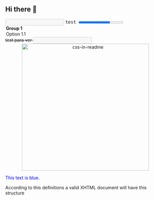 ## Hi there 👋

<!--
**s1-cat/s1-cat** is a ✨ _special_ ✨ repository because its `README.md` (this file) appears on your GitHub profile.

Here are some ideas to get you started:

- 🔭 I’m currently working on ...
- 🌱 I’m currently learning ...
- 👯 I’m looking to collaborate on ...
- 🤔 I’m looking for help with ...
- 💬 Ask me about ...
- 📫 How to reach me: ...
- 😄 Pronouns: ...
- ⚡ Fun fact: ...
-->




<html>
   <head>
      <title>Valid XHTML document</title>
      
   </head>
   <html>  <input type="text" name="lastname" disabled="disabled" />	</html>
   <body>
      <tt>test </tt>
      <progress id="file" max="100" value="70">70%</progress>
       <optgroup label="Group 1">
    <option>Option 1.1</option>
  </optgroup>
   <del> test para ver	</del>
    <input type="text" name="lastname" disabled="disabled" />

<div align="center">
    <img src="seraqroda.sgv" width="400" height="400" alt="css-in-readme">
</div>
<p style="color: blue;">This text is blue.</p>
       <p bgcolor='red'>According to this definitions a valid XHTML document will have this structure</p>
   </body>
</html>
